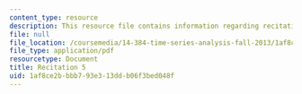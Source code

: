 ```yaml
---
content_type: resource
description: This resource file contains information regarding recitation 5.
file: null
file_location: /coursemedia/14-384-time-series-analysis-fall-2013/1af8ce2bbbb793e313ddb06f3bed048f_MIT14_384F13_rec5.pdf
file_type: application/pdf
resourcetype: Document
title: Recitation 5
uid: 1af8ce2b-bbb7-93e3-13dd-b06f3bed048f
---
```

